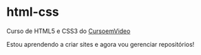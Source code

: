 # html-css
 Curso de HTML5 e CSS3 do <a href="https://www.youtube.com/c/CursoemV%C3%ADdeo" target="_blank" rel="external">CursoemVideo</a>

 Estou aprendendo a criar sites e agora vou gerenciar repositórios!
